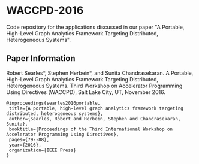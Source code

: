 # WACCPD-2016
Code repository for the applications discussed in our paper "A Portable, High-Level Graph Analytics Framework Targeting Distributed, Heterogeneous Systems".
## Paper Information
Robert Searles\*, Stephen Herbein\*, and Sunita Chandrasekaran. A Portable, High-Level Graph Analytics Framework Targeting Distributed, Heterogeneous Systems. Third Workshop on Accelerator Programming Using Directives (WACCPD), Salt Lake City, UT, November 2016.
```
@inproceedings{searles2016portable,
 title={A portable, high-level graph analytics framework targeting distributed, heterogeneous systems},
 author={Searles, Robert and Herbein, Stephen and Chandrasekaran, Sunita},
 booktitle={Proceedings of the Third International Workshop on Accelerator Programming Using Directives},
 pages={79--88},
 year={2016},
 organization={IEEE Press}
}
```
